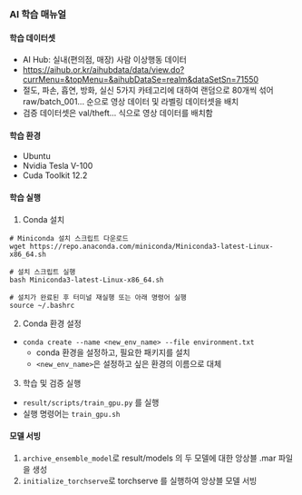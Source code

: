 ### AI 학습 매뉴얼

#### 학습 데이터셋
- AI Hub: 실내(편의점, 매장) 사람 이상행동 데이터
- https://aihub.or.kr/aihubdata/data/view.do?currMenu=&topMenu=&aihubDataSe=realm&dataSetSn=71550
- 절도, 파손, 흡연, 방화, 실신 5가지 카테고리에 대하여 랜덤으로 80개씩 섞어 raw/batch_001... 순으로 영상 데이터 및 라벨링 데이터셋을 배치
- 검증 데이터셋은 val/theft... 식으로 영상 데이터를 배치함

#### 학습 환경
- Ubuntu
- Nvidia Tesla V-100
- Cuda Toolkit 12.2

#### 학습 실행
1. Conda 설치
```
# Miniconda 설치 스크립트 다운로드
wget https://repo.anaconda.com/miniconda/Miniconda3-latest-Linux-x86_64.sh

# 설치 스크립트 실행
bash Miniconda3-latest-Linux-x86_64.sh

# 설치가 완료된 후 터미널 재실행 또는 아래 명령어 실행
source ~/.bashrc

```
2. Conda 환경 설정
- `conda create --name <new_env_name> --file environment.txt`
  - conda 환경을 설정하고, 필요한 패키지를 설치
  - `<new_env_name>`은 설정하고 싶은 환경의 이름으로 대체

3. 학습 및 검증 실행
- `result/scripts/train_gpu.py` 를 실행
- 실행 명령어는 `train_gpu.sh`

#### 모델 서빙
1. `archive_ensemble_model`로 result/models 의 두 모델에 대한 앙상블 .mar 파일을 생성
2. `initialize_torchserve`로 torchserve 를 실행하여 앙상블 모델 서빙
